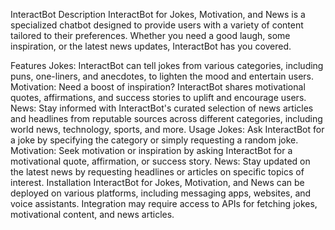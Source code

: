 InteractBot 
Description
InteractBot for Jokes, Motivation, and News is a specialized chatbot designed to provide users with a variety of content tailored to their preferences. Whether you need a good laugh, some inspiration, or the latest news updates, InteractBot has you covered.

Features
Jokes: InteractBot can tell jokes from various categories, including puns, one-liners, and anecdotes, to lighten the mood and entertain users.
Motivation: Need a boost of inspiration? InteractBot shares motivational quotes, affirmations, and success stories to uplift and encourage users.
News: Stay informed with InteractBot's curated selection of news articles and headlines from reputable sources across different categories, including world news, technology, sports, and more.
Usage
Jokes: Ask InteractBot for a joke by specifying the category or simply requesting a random joke.
Motivation: Seek motivation or inspiration by asking InteractBot for a motivational quote, affirmation, or success story.
News: Stay updated on the latest news by requesting headlines or articles on specific topics of interest.
Installation
InteractBot for Jokes, Motivation, and News can be deployed on various platforms, including messaging apps, websites, and voice assistants. Integration may require access to APIs for fetching jokes, motivational content, and news articles.

